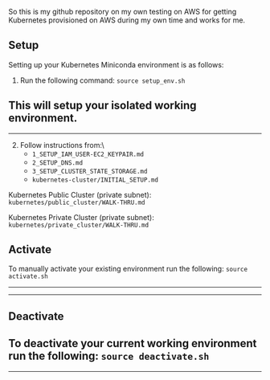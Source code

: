 So this is my github repository on my own testing on AWS for getting Kubernetes provisioned on AWS during my own time and works for me.


## Setup
Setting up your Kubernetes Miniconda environment is as follows:

1) Run the following command:
`source setup_env.sh`

This will setup your isolated working environment.
---
---

2) Follow instructions from:\
   - `1_SETUP_IAM_USER-EC2_KEYPAIR.md`
   - `2_SETUP_DNS.md`
   - `3_SETUP_CLUSTER_STATE_STORAGE.md`
   - `kubernetes-cluster/INITIAL_SETUP.md`


Kubernetes Public Cluster (private subnet):\
`kubernetes/public_cluster/WALK-THRU.md`

Kubernetes Private Cluster (private subnet):\
`kubernetes/private_cluster/WALK-THRU.md`


## Activate
To manually activate your existing environment run the following:
`source activate.sh`

---
---
## Deactivate
To deactivate your current working environment run the following:
`source deactivate.sh`
---
---
